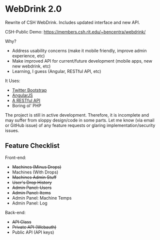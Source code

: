 WebDrink 2.0
============

Rewrite of CSH WebDrink. Includes updated interface and new API.

CSH-Public Demo: https://members.csh.rit.edu/~bencentra/webdrink/

Why?
* Address usability concerns (make it mobile friendly, improve admin experience, etc)    
* Make improved API for current/future development (mobile apps, new new webdrink, etc)
* Learning, I guess (Angular, RESTful API, etc)

It Uses:
* [Twitter Bootstrap](http://getbootstrap.com/)    
* [AngularJS](http://angularjs.org/)    
* [A RESTful API](http://coreymaynard.com/blog/creating-a-restful-api-with-php/)    
* Boring ol' PHP        

The project is still in active development. Therefore, it is incomplete and may suffer from sloppy design/code in some parts. Let me know (via email or GitHub issue) of any feature requests or glaring implementation/security issues.

Feature Checklist
-----------------

Front-end:
* ~~Machines (Minus Drops)~~
* Machines (With Drops)     
* ~~Machines Admin Stuff~~
* ~~User's Drop History~~  
* ~~Admin Panel: Users~~
* ~~Admin Panel: Items~~
* Admin Panel: Machine Temps
* Admin Panel: Log

Back-end:
* ~~API Class~~    
* ~~Private API (Webauth)~~
* Public API (API keys)